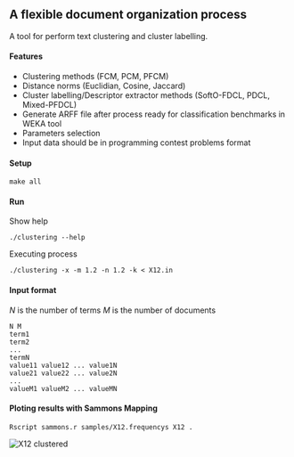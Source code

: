 ## A flexible document organization process 

A tool for perform text clustering and cluster labelling.

#### Features 

* Clustering methods (FCM, PCM, PFCM) 
* Distance norms (Euclidian, Cosine, Jaccard)
* Cluster labelling/Descriptor extractor methods (SoftO-FDCL, PDCL, Mixed-PFDCL)
* Generate ARFF file after process ready for classification benchmarks in WEKA tool
* Parameters selection
* Input data should be in programming contest problems format


#### Setup

    make all  

#### Run

Show help

    ./clustering --help 

Executing process

    ./clustering -x -m 1.2 -n 1.2 -k < X12.in 


#### Input format

*N* is the number of terms 
*M* is the number of documents


    N M
    term1
    term2
    ...
    termN
    value11 value12 ... value1N
    value21 value22 ... value2N
    ...
    valueM1 valueM2 ... valueMN
    
#### Ploting results with Sammons Mapping

    Rscript sammons.r samples/X12.frequencys X12 .
    
![X12 clustered](https://github.com/niltonvasques/fuzzy-text-clustering/blob/master/samples/X12.png)
